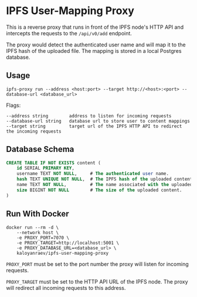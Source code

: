 # IPFS User-Mapping Proxy

This is a reverse proxy that runs in front of the IPFS node's HTTP API and intercepts the requests to the `/api/v0/add` endpoint.

The proxy would detect the authenticated user name and will map it to the IPFS hash of the uploaded file. The mapping is stored in a local Postgres database.

## Usage

```
ipfs-proxy run --address <host:port> --target http://<host>:<port> --database-url <database_url>
```
Flags:
```
--address string        address to listen for incoming requests
--database-url string   database url to store user to content mappings
--target string         target url of the IPFS HTTP API to redirect the incoming requests
```

## Database Schema

```sql
CREATE TABLE IF NOT EXISTS content (
	id SERIAL PRIMARY KEY,
	username TEXT NOT NULL,     # The authenticated user name.
	hash TEXT UNIQUE NOT NULL,  # The IPFS hash of the uploaded content.
	name TEXT NOT NULL,         # The name associated with the uploaded content, usually file name.
	size BIGINT NOT NULL        # The size of the uploaded content.
)
```
## Run With Docker

```
docker run --rm -d \
    --network host \
    -e PROXY_PORT=7070 \
    -e PROXY_TARGET=http://localhost:5001 \
    -e PROXY_DATABASE_URL=<database_url> \
    kaloyanraev/ipfs-user-mapping-proxy
```

`PROXY_PORT` must be set to the port number the proxy will listen for incoming requests.

`PROXY_TARGET` must be set to the HTTP API URL of the IPFS node. The proxy will redirect all incoming requests to this address.
